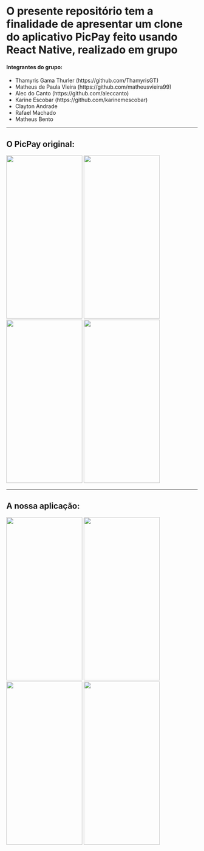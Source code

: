 <h1>O presente repositório tem a finalidade de apresentar um clone do aplicativo PicPay feito usando React Native, realizado em grupo</h1>

<h4>Integrantes do grupo:</h4>
<ul>

  <li>Thamyris Gama Thurler (https://github.com/ThamyrisGT)
  <li>Matheus de Paula Vieira (https://github.com/matheusvieira99)
  <li>Alec do Canto (https://github.com/aleccanto)
  <li>Karine Escobar (https://github.com/karinemescobar)
  <li>Clayton Andrade
  <li>Rafael Machado
  <li>Matheus Bento
  
 </ul>
 <hr>
 
 <h2>O PicPay original:</h2>
 
 <div>
 <img src="https://i.ibb.co/1vFQ4vs/picpay-Original-Splash.jpg" width=200 height=430>
 <img src="https://i.ibb.co/ftVZD1g/picpay-Original1.jpg" width=200 height= 430>
 <img src="https://i.ibb.co/60rc7Q8/picpay-Original-Cadastro.jpg" width=200 height=430>
 <img src="https://i.ibb.co/RgzbsGZ/picpay-Original-Login.jpg" width=200 height=430>
 
 </div>
 <hr>
 <h2>A nossa aplicação:</h2>
 
 <div>
 <img src="https://i.ibb.co/0YNjhks/picpay-Clone-Splash.jpg" width=200 height=430>
 <img src="https://i.ibb.co/H4km4fn/picpay-Clone1.jpg" width=200 height=430>
 <img src="https://i.ibb.co/Lkg3MD5/picpay-Clone-Cadastro.jpg" width=200 height=430>
 <img src="https://i.ibb.co/fNjf50x/picpay-Clone-Login.jpg" width=200 height=430>
 </div>
  
